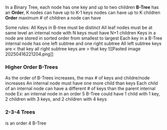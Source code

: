 In a Binary Tree, each node has one key and up to two children
**B-Tree**
	has an **Order**, K
	nodes can have up to K-1 keys 
	nodes can have up to K children 
	**Order**
		maximum # of children a node can have 

Some rules: 
	All Keys in B-tree must be distinct 
	All leaf nodes must be at same level
	an internal node with N keys must have N+1 children
	Keys in a node are stored in sorted order from smallest to largest 
	Each key in a B-Tree internal node has one left subtree and one right subtree 
		All left subtree keys are < that key 
		all right subtree keys are > that key 
![[Pasted image 20250416221204.png]]
### Higher Order B-Trees
As the order of B-Trees increases, the max # of keys and childre/node increases 
An internal node must have one more child than keys 
Each child of an internal node can have a different # of keys than the parent internal node 
	Ex: an internal node in an order 5 B-Tree could have 1 child with 1 key, 2 children with 3 keys, and 2 children with 4 keys 

### 2-3-4 Trees
is an order 4 B-Tree